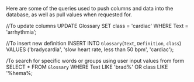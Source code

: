 Here are some of the queries used to push columns and data into the database, as well as pull values when requested for.

//To update columns 
UPDATE Glossary SET class = 'cardiac' WHERE Text = 'arrhythmia’;

//To insert new definition
INSERT INTO `Glossary`(`Text`, `Definition`, `class`) VALUES ('bradycardia', 'slow heart rate, less than 50 bpm', 'cardiac');

/To search for specific words or groups using user input values from form
SELECT * FROM `Glossary` WHERE Text LIKE 'brad%' OR class LIKE '%hema%;
